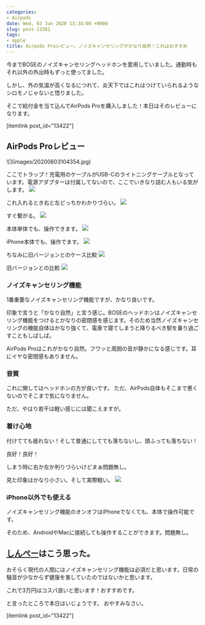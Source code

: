```yaml
---
categories:
- Airpods
date: Wed, 03 Jun 2020 13:34:00 +0000
slug: post-13381
tags:
- apple
title: Airpods Proレビュー。ノイズキャンセリングがかなり自然！これはおすすめ
---
```


今までBOSEのノイズキャンセリングヘッドホンを愛用していました。通勤時もそれ以外の外出時もずっと使ってました。

しかし、外の気温が高くなるにつれて、炎天下ではこれはつけていられるようなシロモノじゃないと悟りました。

そこで給付金を当て込んでAirPods Proを購入しました！本日はそのレビューになります。

[itemlink post_id="13422"]
<h2>AirPods Proレビュー</h2>
![](images/20200603104354.jpg)

ここでトラップ！充電用のケーブルがUSB-Cのライトニングケーブルとなっています。電源アダプターは付属してないので、ここでいきなり詰む人もいる気がします。
![](images/20200603104358.jpg)

これ入れるとき右と左どっちかわかりづらい。
![](images/20200603104402.jpg)

すぐ繋がる。
![](images/20200603104405.jpg)

本体単体でも、操作できます。
![](images/20200603104409.jpg)

iPhone本体でも、操作でます。
![](images/20200603104413.jpg)

ちなみに旧バージョンとのケース比較
![](images/20200603104417.jpg)

旧バージョンとの比較
![](images/20200603104420.jpg)
<h3>ノイズキャンセリング機能</h3>
1番重要なノイズキャンセリング機能ですが、かなり良いです。

印象で言うと「かなり自然」と言う感じ。BOSEのヘッドホンはノイズキャンセリング機能をつけるとかなりの密閉感を感じます。そのため当然ノイズキャンセリングの機能自体はかなり強くて、電車で寝てしまうと降りるべき駅を乗り過ごすこともしばしば。

AirPods Proはこれがかなり自然。フワッと周囲の音が静かになる感じです。耳にイヤな密閉感もありません。
<h3>音質</h3>
これに関してはヘッドホンの方が良いです。
ただ、AirPods自体もそこまで悪くないのでそこまで気になりません。

ただ、やはり若干は軽い感じには聞こえますが。
<h3>着け心地</h3>
付けてても疲れない！そして普通にしてても落ちないし、頭ふっても落ちない！

良好！良好！

しまう時に右か左か判りづらいけどまぁ問題無し。

見た印象はかなり小さい。そして実際軽い。
![](images/20200603104424.jpg)
<h3>iPhone以外でも使える</h3>
ノイズキャンセリング機能のオンオフはiPhoneでなくても、本体で操作可能です。

そのため、AndroidやMacに接続しても操作することができます。問題無し。
<h2><a href="https://twitter.com/s_s_p_y">しんぺー</a>はこう思った。</h2>
おそらく現代の人間にはノイズキャンセリング機能は必須だと思います。日常の騒音が少なからず健康を害していたのではないかと思います。

これで3万円はコスパ良いと思います！おすすめです。

と言ったところで本日はいじょうです。
おやすみなさい。

[itemlink post_id="13422"]